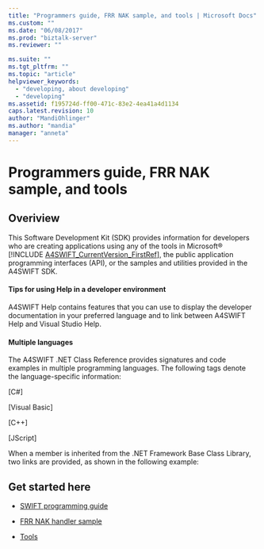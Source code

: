 ```yaml
---
title: "Programmers guide, FRR NAK sample, and tools | Microsoft Docs"
ms.custom: ""
ms.date: "06/08/2017"
ms.prod: "biztalk-server"
ms.reviewer: ""

ms.suite: ""
ms.tgt_pltfrm: ""
ms.topic: "article"
helpviewer_keywords: 
  - "developing, about developing"
  - "developing"
ms.assetid: f195724d-ff00-471c-83e2-4ea41a4d1134
caps.latest.revision: 10
author: "MandiOhlinger"
ms.author: "mandia"
manager: "anneta"
---
```

# Programmers guide, FRR NAK sample, and tools

## Overiview
This Software Development Kit (SDK) provides information for developers who are creating applications using any of the tools in Microsoft® [!INCLUDE [A4SWIFT_CurrentVersion_FirstRef](../../includes/a4swift-currentversion-firstref-md.md)], the public application programming interfaces (API), or the samples and utilities provided in the A4SWIFT SDK.  
  
#### Tips for using Help in a developer environment
  
 A4SWIFT Help contains features that you can use to display the developer documentation in your preferred language and to link between A4SWIFT Help and Visual Studio Help.  
  
#### Multiple languages
  
 The A4SWIFT .NET Class Reference provides signatures and code examples in multiple programming languages. The following tags denote the language-specific information:  
  
 [C#]  
  
 [Visual Basic]  
  
 [C++]  
  
 [JScript]  
  

 When a member is inherited from the .NET Framework Base Class Library, two links are provided, as shown in the following example:  
  
## Get started here
  
-   [SWIFT programming guide](../../adapters-and-accelerators/accelerator-swift/biztalk-accelerator-for-swift-programming-guide.md)
  
-   [FRR NAK handler sample](../../adapters-and-accelerators/accelerator-swift/frr-nak-handler-sample.md)
  
-   [Tools](../../adapters-and-accelerators/accelerator-swift/tools.md)